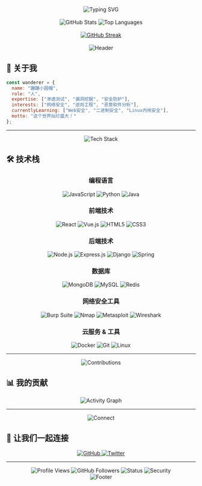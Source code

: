 <div align="center">
  <img src="https://readme-typing-svg.demolab.com?font=Fira+Code&pause=1000&color=FF6B6B&center=true&vCenter=true&width=435&lines=你好，我是+蹦蹦小圆帽+%F0%9F%8C%8F;网络安全研究员+%F0%9F%94%92;让世界灿烂盛大！+%F0%9F%8C%9F" alt="Typing SVG" />
</div>

<br>

<div align="center">
  <img src="https://github-readme-stats.vercel.app/api?username=wanderer-fly&show_icons=true&theme=transparent&hide_border=true&count_private=true" alt="GitHub Stats" />
  <img src="https://github-readme-stats.vercel.app/api/top-langs/?username=wanderer-fly&layout=compact&theme=transparent&hide_border=true" alt="Top Languages" />
</div>

<br>

<div align="center">
  <a href="https://git.io/streak-stats"><img src="https://github-readme-streak-stats.herokuapp.com?user=wanderer-fly&theme=transparent&hide_border=true&locale=zh_Hant&short_numbers=true&date_format=M%20j%5B%2C%20Y%5D" alt="GitHub Streak" /></a>
</div>

<br>

<div align="center">
  <img src="https://capsule-render.vercel.app/api?type=waving&color=gradient&height=100&section=header" alt="Header" />
</div>

## 🚀 关于我

```javascript
const wanderer = {
  name: "蹦蹦小圆帽",
  role: "人",
  expertise: ["渗透测试", "漏洞挖掘", "安全防护"],
  interests: ["网络安全", "逆向工程", "恶意软件分析"],
  currentlyLearning: ["Web安全", "二进制安全", "Linux内核安全"],
  motto: "这个世界灿烂盛大！"
};
```

---

<div align="center">
  <img src="https://readme-typing-svg.demolab.com?font=Fira+Code&pause=1000&color=00D4AA&center=true&vCenter=true&width=435&lines=技术栈+%F0%9F%9A%80;网络安全+%F0%9F%94%92;全栈开发+%F0%9F%8E%AF" alt="Tech Stack" />
</div>

## 🛠️ 技术栈

<div align="center">
  
### 编程语言
![JavaScript](https://img.shields.io/badge/JavaScript-F7DF1E?style=for-the-badge&logo=javascript&logoColor=black)
![Python](https://img.shields.io/badge/Python-3776AB?style=for-the-badge&logo=python&logoColor=white)
![Java](https://img.shields.io/badge/Java-ED8B00?style=for-the-badge&logo=java&logoColor=white)

### 前端技术
![React](https://img.shields.io/badge/React-20232A?style=for-the-badge&logo=react&logoColor=61DAFB)
![Vue.js](https://img.shields.io/badge/Vue.js-4FC08D?style=for-the-badge&logo=vue.js&logoColor=white)
![HTML5](https://img.shields.io/badge/HTML5-E34F26?style=for-the-badge&logo=html5&logoColor=white)
![CSS3](https://img.shields.io/badge/CSS3-1572B6?style=for-the-badge&logo=css3&logoColor=white)

### 后端技术
![Node.js](https://img.shields.io/badge/Node.js-43853D?style=for-the-badge&logo=node.js&logoColor=white)
![Express.js](https://img.shields.io/badge/Express.js-404D59?style=for-the-badge)
![Django](https://img.shields.io/badge/Django-092E20?style=for-the-badge&logo=django&logoColor=white)
![Spring](https://img.shields.io/badge/Spring-6DB33F?style=for-the-badge&logo=spring&logoColor=white)

### 数据库
![MongoDB](https://img.shields.io/badge/MongoDB-4EA94B?style=for-the-badge&logo=mongodb&logoColor=white)
![MySQL](https://img.shields.io/badge/MySQL-00000F?style=for-the-badge&logo=mysql&logoColor=white)
![Redis](https://img.shields.io/badge/Redis-DC382D?style=for-the-badge&logo=redis&logoColor=white)

### 网络安全工具
![Burp Suite](https://img.shields.io/badge/Burp%20Suite-FF5722?style=for-the-badge&logo=burp-suite&logoColor=white)
![Nmap](https://img.shields.io/badge/Nmap-FF6B6B?style=for-the-badge&logo=nmap&logoColor=white)
![Metasploit](https://img.shields.io/badge/Metasploit-FF6B6B?style=for-the-badge&logo=metasploit&logoColor=white)
![Wireshark](https://img.shields.io/badge/Wireshark-1679A7?style=for-the-badge&logo=wireshark&logoColor=white)

### 云服务 & 工具
![Docker](https://img.shields.io/badge/Docker-2496ED?style=for-the-badge&logo=docker&logoColor=white)
![Git](https://img.shields.io/badge/Git-F05032?style=for-the-badge&logo=git&logoColor=white)
![Linux](https://img.shields.io/badge/Linux-FCC624?style=for-the-badge&logo=linux&logoColor=black)

</div>

---

<div align="center">
  <img src="https://readme-typing-svg.demolab.com?font=Fira+Code&pause=1000&color=8A2BE2&center=true&vCenter=true&width=435&lines=我的贡献+%F0%9F%8E%AF;代码统计+%F0%9F%9A%80;活跃度+%F0%9F%8C%9F" alt="Contributions" />
</div>

## 📊 我的贡献

<div align="center">
  <img src="https://github-readme-activity-graph.vercel.app/graph?username=wanderer-fly&theme=tokyonight&hide_border=true" alt="Activity Graph" />
</div>

---

<div align="center">
  <img src="https://readme-typing-svg.demolab.com?font=Fira+Code&pause=1000&color=FF69B4&center=true&vCenter=true&width=435&lines=让我们一起连接+%F0%9F%91%8B;交流技术+%F0%9F%9A%80;共同成长+%F0%9F%8C%9F" alt="Connect" />
</div>

## 🤝 让我们一起连接

<div align="center">
  <a href="https://github.com/wanderer-fly">
    <img src="https://img.shields.io/badge/GitHub-100000?style=for-the-badge&logo=github&logoColor=white" alt="GitHub" />
  </a>
  <a href="https://twitter.com/wandererfly">
    <img src="https://img.shields.io/badge/Twitter-1DA1F2?style=for-the-badge&logo=twitter&logoColor=white" alt="Twitter" />
  </a>
</div>

---

<div align="center">
  <img src="https://komarev.com/ghpvc/?username=wanderer-fly&label=Profile%20views&color=0e75b6&style=flat" alt="Profile Views" />
  <img src="https://img.shields.io/github/followers/wanderer-fly?label=Followers&style=social" alt="GitHub Followers" />
  <img src="https://img.shields.io/badge/Status-Active-brightgreen?style=flat" alt="Status" />
  <img src="https://img.shields.io/badge/Security-Researcher-red?style=flat" alt="Security" />
</div>

<div align="center">
  <img src="https://capsule-render.vercel.app/api?type=waving&color=gradient&height=100&section=footer" alt="Footer" />
</div>
